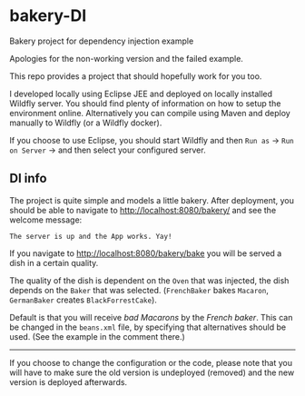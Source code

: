 # bakery-DI
Bakery project for dependency injection example

Apologies for the non-working version and the failed example.

This repo provides a project that should hopefully work for you too.

I developed locally using Eclipse JEE and deployed on locally installed Wildfly server.
You should find plenty of information on how to setup the environment online.
Alternatively you can compile using Maven and deploy manually to Wildfly (or a Wildfly docker).


If you choose to use Eclipse, you should start Wildfly and then `Run as` -> `Run on Server` -> and then select your configured server.


## DI info

The project is quite simple and models a little bakery.
After deployment, you should be able to navigate to   [http://localhost:8080/bakery/](http://localhost:8080/bakery/)
and see the welcome message:

`The server is up and the App works. Yay!`

If you navigate to
[http://localhost:8080/bakery/bake](http://localhost:8080/bakery/bake)
you will be served a dish in a certain quality.

The quality of the dish is dependent on the `Oven` that was injected,
the dish depends on the `Baker` that was selected.
(`FrenchBaker` bakes `Macaron`, `GermanBaker` creates `BlackForrestCake`).

Default is that you will receive _bad Macarons_ by the _French baker_.
This can be changed in the `beans.xml` file, by specifying that alternatives should be used.
(See the example in the comment there.)

---
If you choose to change the configuration or the code, please note that you will have to make sure the old version is undeployed (removed) and the new version is deployed afterwards.
